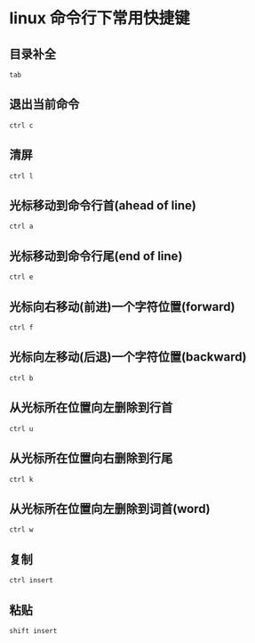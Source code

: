 # linux 命令行下常用快捷键
## 目录补全
```tab```

## 退出当前命令
```ctrl c```

## 清屏
```ctrl l```

## 光标移动到命令行首(ahead of line)
```ctrl a```

## 光标移动到命令行尾(end of line)
```ctrl e```

## 光标向右移动(前进)一个字符位置(forward)
```ctrl f```

## 光标向左移动(后退)一个字符位置(backward)
```ctrl b```

## 从光标所在位置向左删除到行首
```ctrl u```

## 从光标所在位置向右删除到行尾
```ctrl k```

## 从光标所在位置向左删除到词首(word)
```ctrl w```


## 复制
```ctrl insert```

## 粘贴
```shift insert```